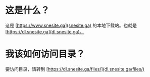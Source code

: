 # 这是什么？
这是 [https://www.snesite.ga](snesite.ga) 的本地下载站。也就是 [https://dl.snesite.ga](dl.snesite.ga)。

# 我该如何访问目录？
要访问目录，请转到 [https://dl.snesite.ga/files/](dl.snesite.ga/files/)
